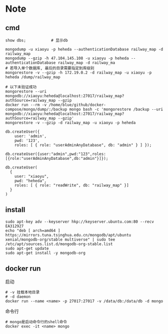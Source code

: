 Note
====

cmd
---

    show dbs;           # 显示db

    mongodump -u xiaoyu -p heheda --authenticationDatabase railway_map -d railway_map
    mongodump --gzip -h 47.104.145.108 -u xiaoyu -p heheda --authenticationDatabase railway_map -d railway_ma
    # 若导入单个数据库, 最后的目录需要指定到库级别
    mongorestore -v --gzip -h 172.19.0.2 -d railway_map -u xiaoyu -p heheda /dump/railway_map

    # 以下未验证成功
    mongorestore --uri mongodb://xiaoyu:heheda@localhost:27017/railway_map?authSource=railway_map --gzip
    docker run --rm -v /home/blue/github/docker-compose/mongo/dump/:/backup mongo bash -c 'mongorestore /backup --uri mongodb://xiaoyu:heheda@localhost:27017/railway_map?authSource=railway_map --gzip'
    mongorestore -v --gzip -d railway_map -u xiaoyu -p heheda

``` mongo
db.createUser({ 
    user: 'admin', 
    pwd: '123', 
    roles: [ { role: "userAdminAnyDatabase", db: "admin" } ] });

db.createUser({user:"admin",pwd:"123",roles:[{role:"userAdminAnyDatabase",db:"admin"}]});

db.createUser(
  {
    user: "xiaoyu",
    pwd: "heheda",
    roles: [ { role: "readWrite", db: "railway_map" }]
  }
)
```

install
-------

``` shell
sudo apt-key adv --keyserver hkp://keyserver.ubuntu.com:80 --recv EA312927
echo "deb [ arch=amd64 ] https://mirrors.tuna.tsinghua.edu.cn/mongodb/apt/ubuntu xenial/mongodb-org/stable multiverse" | sudo tee /etc/apt/sources.list.d/mongodb-org-stable.list
sudo apt-get update
sudo apt-get install -y mongodb-org

```

docker run
----------

启动

    # -v 挂载本地目录
    # -d daemon
    docker run --name <name> -p 27017:27017 -v /data/db:/data/db -d mongo

命令行

    # mongo是启动命令行的shell命令
    docker exec -it <name> mongo
